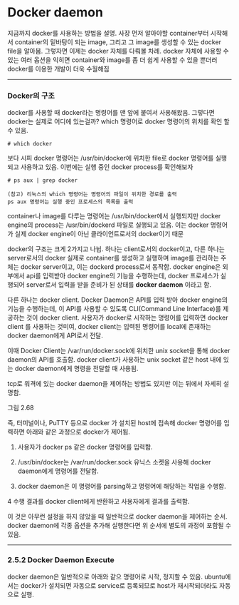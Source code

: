 # Docker daemon

지금까지 docker를 사용하는 방법을 설명. 사장 먼저 알아야할 container부터 시작해서 container의 밑바탕이 되는 image, 그리고
그 image를 생성할 수 있는 docker file을 알아봄. 그렇자면 이제는 docker 자체를 다뤄볼 차례. 
docker 자체에 사용할 수 있는 여러 옵션을 익히면 container와 image를 좀 더 쉽게 사용할 수 있을 뿐더러
docker를 이용한 개발이 더욱 수월해짐


---

### Docker의 구조

docker를 사용할 때 docker라는 명령어를 맨 앞에 붙여서 사용해왔음. 그렇다면 docker는 실제로 어디에 있는걸까?
which 명령어로 docker 명령어의 위치를 확인 할 수 있음.

```
# which docker
```
보다 시피 docker 명령어는 /usr/bin/docker에 위치한 file로 docker  명령어를 실행되고 사용하고 있음.
이번에는 실행 중인 docker process를 확인해보자

```
# ps aux | grep docker
```

```
(참고) 리눅스의 which 명령어는 명령어의 파일이 위치한 경로를 출력
ps aux 명령어는 실행 중인 프로세스의 목록을 출력
```

container나 image를 다루는 명령어는 /usr/bin/docker에서 실행되지만 docker engine의 process는
/usr/bin/dockerd 파일로 실행되고 있음. 이는 docker 명령어가 실제  docker engine이 아닌
클라이언트로서의 docker이기 때문

docker의 구조는 크게 2가지고 나뉨. 하나는 client로서의 docker이고, 다른 하나는 server로서의 docker
실제로 container를 생성하고 실행하며 image를 관리하는 주체는 docker server이고,
이는 dockerd process로서 동작함. docker engine은 외부에서 api를 입력받아 
docker engine의 기능을 수행하는데, docker 프로세스가 실행되어 server로서 입력을 받을 준비가 된 상태를
**docker daemon** 이라고 함.


다른 하나는 docker client. Docker Daemon은 API를 입력 받아 docker engine의 기능을 수행하는데, 
이 API를 사용할 수 있도록 CLI(Command Line Interface)를 제공하는 것이 docker client.
사용자가 docker로 시작하는 명령어를 입력하면 docker client 를 사용하는 것미여, 
docker client는 입력된 명령어를 local에 존재하는 docker daemon에게 API로서 전달.

이때 Docker Client는 /var/run/docker.sock에 위치한 unix socket을 통해 docker daemon의 API를
호출함. docker client가 사용하는 unix socket 같은 host 내에 있는 docker daemon에게 명령을
전달할 때 사용됨.

tcp로 워격에 있는 docker daemon을 제어하는 방법도 있지만 이는 뒤에서 자세히 설명함.

그림 2.68


즉, 터미널이나, PuTTY 등으로 docker 가 설치된 host에 접속해 docker 명령어를 입력하면
아래와 같은 과정으로 docker가 제어됨.

1. 사용자가 docker ps 같은 docker 명령어를 입력함.

2. /usr/bin/docker는 /var/run/docker.sock 유닉스 소켓을 사용해 docker daemon에게
명령어를 전달함.

3. docker daemon은 이 명령어를 parsing하고 명령어에 해당하는 작업을 수행함.

4 수행 결과를 docker client에게 반환하고 사용자에게 결과를 출력함.


이 것은 아무런 설정을 하지 않았을 때 일반적으로 docker daemon을 제어하는 순서.
docker daemon에 각종 옵션을 추가해 실행한다면 위 순서에 별도의 과정이 포함될 수 있음.


---

### 2.5.2 Docker Daemon Execute

docker daemon은 일반적으로 아래와 같으 명령어로 시작, 정지할 수 있음. 
ubuntu에서는 docker가 설치되면 자동으로 service로 등록되므로 host가 
재시작되더라도 자동으로 실행.


